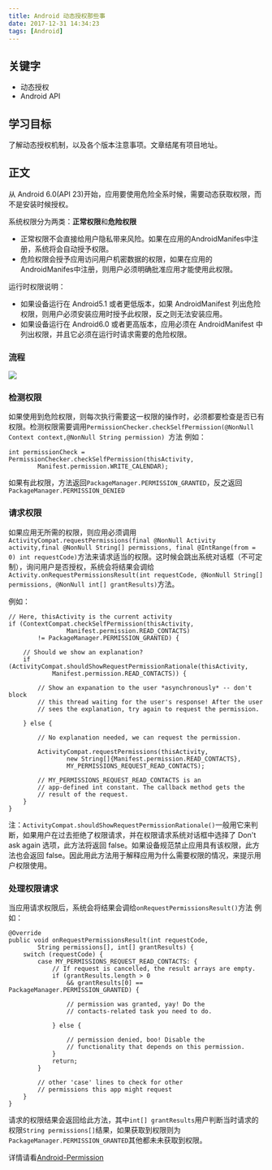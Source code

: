 ```yaml
---
title: Android 动态授权那些事
date: 2017-12-31 14:34:23
tags: [Android]
---
```



## 关键字
+ 动态授权
+ Android API

## 学习目标
了解动态授权机制，以及各个版本注意事项。文章结尾有项目地址。
## 正文
从 Android 6.0(API 23)开始，应用要使用危险全系时候，需要动态获取权限，而不是安装时候授权。

系统权限分为两类：**正常权限**和**危险权限**

+ 正常权限不会直接给用户隐私带来风险。如果在应用的AndroidManifes中注册，系统将会自动授予权限。
+ 危险权限会授予应用访问用户机密数据的权限，如果在应用的AndroidManifes中注册，则用户必须明确批准应用才能使用此权限。

运行时权限说明：


+ 如果设备运行在 Android5.1 或者更低版本，如果 AndroidManifest 列出危险权限，则用户必须安装应用时授予此权限，反之则无法安装应用。
+ 如果设备运行在 Android6.0 或者更高版本，应用必须在 AndroidManifest 中列出权限，并且它必须在运行时请求需要的危险权限。

### 流程
![](http://upload-images.jianshu.io/upload_images/2210217-ceda81027909ea98.png?imageMogr2/auto-orient/strip%7CimageView2/2/w/1240)


### 检测权限

如果使用到危险权限，则每次执行需要这一权限的操作时，必须都要检查是否已有权限。检测权限需要调用`PermissionChecker.checkSelfPermission(@NonNull Context context,@NonNull String permission) `方法
例如：

```
int permissionCheck = PermissionChecker.checkSelfPermission(thisActivity,
        Manifest.permission.WRITE_CALENDAR);
```
如果有此权限，方法返回`PackageManager.PERMISSION_GRANTED`，反之返回`PackageManager.PERMISSION_DENIED`

### 请求权限

如果应用无所需的权限，则应用必须调用`ActivityCompat.requestPermissions(final @NonNull Activity activity,final @NonNull String[] permissions, final @IntRange(from = 0) int requestCode)`方法来请求适当的权限。这时候会跳出系统对话框（不可定制），询问用户是否授权，系统会将结果会调给`Activity.onRequestPermissionsResult(int requestCode, @NonNull String[] permissions, @NonNull int[] grantResults)`方法。

例如：

```
// Here, thisActivity is the current activity
if (ContextCompat.checkSelfPermission(thisActivity,
                Manifest.permission.READ_CONTACTS)
        != PackageManager.PERMISSION_GRANTED) {

    // Should we show an explanation?
    if (ActivityCompat.shouldShowRequestPermissionRationale(thisActivity,
            Manifest.permission.READ_CONTACTS)) {

        // Show an expanation to the user *asynchronously* -- don't block
        // this thread waiting for the user's response! After the user
        // sees the explanation, try again to request the permission.

    } else {

        // No explanation needed, we can request the permission.

        ActivityCompat.requestPermissions(thisActivity,
                new String[]{Manifest.permission.READ_CONTACTS},
                MY_PERMISSIONS_REQUEST_READ_CONTACTS);

        // MY_PERMISSIONS_REQUEST_READ_CONTACTS is an
        // app-defined int constant. The callback method gets the
        // result of the request.
    }
}
```

注：`ActivityCompat.shouldShowRequestPermissionRationale()`一般用它来判断，如果用户在过去拒绝了权限请求，并在权限请求系统对话框中选择了 Don't ask again 选项，此方法将返回 false。如果设备规范禁止应用具有该权限，此方法也会返回 false。因此用此方法用于解释应用为什么需要权限的情况，来提示用户权限使用。

### 处理权限请求

当应用请求权限后，系统会将结果会调给`onRequestPermissionsResult()`方法
例如：

```
@Override
public void onRequestPermissionsResult(int requestCode,
        String permissions[], int[] grantResults) {
    switch (requestCode) {
        case MY_PERMISSIONS_REQUEST_READ_CONTACTS: {
            // If request is cancelled, the result arrays are empty.
            if (grantResults.length > 0
                && grantResults[0] == PackageManager.PERMISSION_GRANTED) {

                // permission was granted, yay! Do the
                // contacts-related task you need to do.

            } else {

                // permission denied, boo! Disable the
                // functionality that depends on this permission.
            }
            return;
        }

        // other 'case' lines to check for other
        // permissions this app might request
    }
}
```
请求的权限结果会返回给此方法，其中`int[] grantResults`用户判断当时请求的权限`String permissions[]`结果，如果获取到权限则为`PackageManager.PERMISSION_GRANTED`其他都未未获取到权限。


详情请看[Android-Permission](https://github.com/Chunyang1988/Android-Permission)


